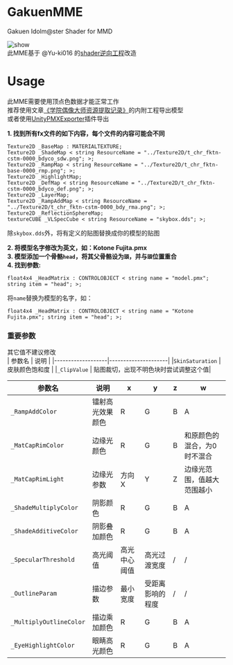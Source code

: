 # GakuenMME
Gakuen Idolm@ster Shader for MMD  

![show](https://github.com/user-attachments/assets/6d618334-ad1f-4598-9ebd-f1952d0919cd)  
此MME基于 @Yu-ki016 的[shader逆向工程](https://github.com/Yu-ki016/Yu-ki016-Articles/tree/main/%E5%8D%A1%E9%80%9A%E6%B8%B2%E6%9F%93/%E5%AD%A6%E5%9B%AD%E5%81%B6%E5%83%8F%E5%A4%A7%E5%B8%88/%E8%A7%92%E8%89%B2%E6%B8%B2%E6%9F%93)改造  

# Usage
此MME需要使用顶点色数据才能正常工作  
推荐使用文章[《学院偶像大师资源提取记录》](https://croakfang.fun/2024/05/27/%e5%ad%a6%e9%99%a2%e5%81%b6%e5%83%8f%e5%a4%a7%e5%b8%88%e8%b5%84%e6%ba%90%e6%8f%90%e5%8f%96%e8%ae%b0%e5%bd%95/)的内附工程导出模型  
或者使用[UnityPMXExporter](https://github.com/croakfang/UnityPMXExporter)插件导出  

**1. 找到所有fx文件的如下内容，每个文件的内容可能会不同**
```
Texture2D _BaseMap : MATERIALTEXTURE;
Texture2D _ShadeMap < string ResourceName = "../Texture2D/t_chr_fktn-cstm-0000_bdyco_sdw.png"; >;
Texture2D _RampMap < string ResourceName = "../Texture2D/t_chr_fktn-base-0000_rmp.png"; >;
Texture2D _HighlightMap;
Texture2D _DefMap < string ResourceName = "../Texture2D/t_chr_fktn-cstm-0000_bdyco_def.png"; >;
Texture2D _LayerMap;
Texture2D _RampAddMap < string ResourceName = "../Texture2D/t_chr_fktn-cstm-0000_bdy_rma.png"; >;
Texture2D _ReflectionSphereMap;
textureCUBE _VLSpecCube < string ResourceName = "skybox.dds"; >;
```
除`skybox.dds`外，将有定义的贴图替换成你的模型的贴图  

**2. 将模型名字修改为英文，如：Kotone Fujita.pmx**  
**3. 模型添加一个骨骼`head`，将其父骨骼设为`頭`，并与`頭`位置重合**  
**4. 找到参数:**  
   ```
   float4x4 _HeadMatrix : CONTROLOBJECT < string name = "model.pmx"; string item = "head"; >;
   ```  
   将`name`替换为模型的名字，如：  
   ```
   float4x4 _HeadMatrix : CONTROLOBJECT < string name = "Kotone Fujita.pmx"; string item = "head"; >;
   ```

### 重要参数  
其它值不建议修改  
| 参数名            | 说明                 | 
|-------------------|---------------------|
|`SkinSaturation`   | 皮肤颜色饱和度        | 
|`_ClipValue`       | 贴图裁切，出现不明色块时尝试调整这个值|

| 参数名            | 说明                 | x   | y   | z   | w   |
|-------------------|---------------------|-----|-----|-----|-----|
| `_RampAddColor`   | 镭射高光效果颜色     | R  | G  | B | A  |
|`_MatCapRimColor`  | 边缘光颜色           | R  | G  | B  | 和原颜色的混合，为0时不混合  |
| `_MatCapRimLight` | 边缘光参数           | 方向X  | Y  | Z  | 边缘光范围，值越大范围越小  |
|`_ShadeMultiplyColor`| 阴影颜色          | R  | G  | B | A  |
|`_ShadeAdditiveColor`| 阴影叠加颜色      | R  | G  | B | A  |
|`_SpecularThreshold`|高光阈值            | 高光中心阈值  | 高光过渡宽度  | /| /  |
|`_OutlineParam`     | 描边参数           | 最小宽度 | 受距离影响的程度| / | /|
|`_MultiplyOutlineColor`| 描边乘加颜色     |  R  | G  | B | A  |
|`_EyeHighlightColor`|眼睛高光颜色         |  R  | G  | B | A  |

